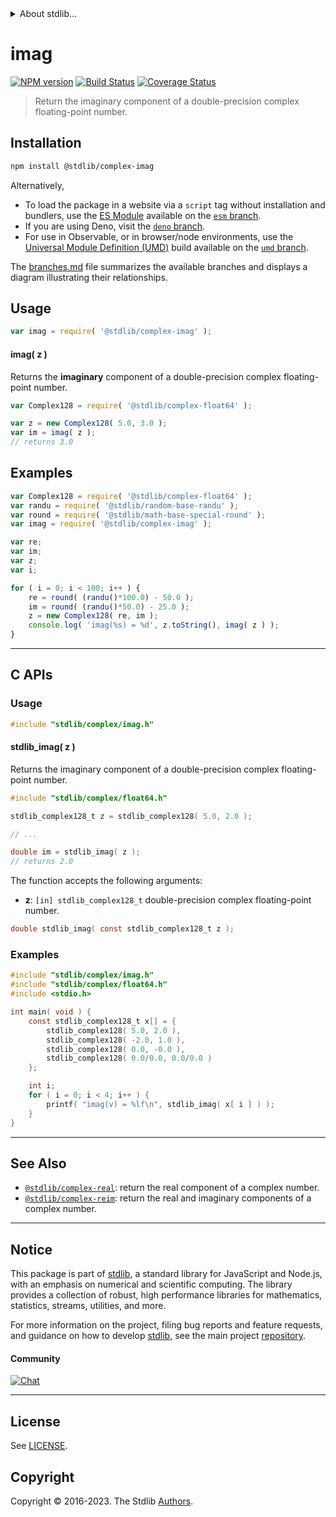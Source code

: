 <!--

@license Apache-2.0

Copyright (c) 2018 The Stdlib Authors.

Licensed under the Apache License, Version 2.0 (the "License");
you may not use this file except in compliance with the License.
You may obtain a copy of the License at

   http://www.apache.org/licenses/LICENSE-2.0

Unless required by applicable law or agreed to in writing, software
distributed under the License is distributed on an "AS IS" BASIS,
WITHOUT WARRANTIES OR CONDITIONS OF ANY KIND, either express or implied.
See the License for the specific language governing permissions and
limitations under the License.

-->


<details>
  <summary>
    About stdlib...
  </summary>
  <p>We believe in a future in which the web is a preferred environment for numerical computation. To help realize this future, we've built stdlib. stdlib is a standard library, with an emphasis on numerical and scientific computation, written in JavaScript (and C) for execution in browsers and in Node.js.</p>
  <p>The library is fully decomposable, being architected in such a way that you can swap out and mix and match APIs and functionality to cater to your exact preferences and use cases.</p>
  <p>When you use stdlib, you can be absolutely certain that you are using the most thorough, rigorous, well-written, studied, documented, tested, measured, and high-quality code out there.</p>
  <p>To join us in bringing numerical computing to the web, get started by checking us out on <a href="https://github.com/stdlib-js/stdlib">GitHub</a>, and please consider <a href="https://opencollective.com/stdlib">financially supporting stdlib</a>. We greatly appreciate your continued support!</p>
</details>

# imag

[![NPM version][npm-image]][npm-url] [![Build Status][test-image]][test-url] [![Coverage Status][coverage-image]][coverage-url] <!-- [![dependencies][dependencies-image]][dependencies-url] -->

> Return the imaginary component of a double-precision complex floating-point number.

<!-- Section to include introductory text. Make sure to keep an empty line after the intro `section` element and another before the `/section` close. -->

<section class="intro">

</section>

<!-- /.intro -->

<!-- Package usage documentation. -->

<section class="installation">

## Installation

```bash
npm install @stdlib/complex-imag
```

Alternatively,

-   To load the package in a website via a `script` tag without installation and bundlers, use the [ES Module][es-module] available on the [`esm` branch][esm-url].
-   If you are using Deno, visit the [`deno` branch][deno-url].
-   For use in Observable, or in browser/node environments, use the [Universal Module Definition (UMD)][umd] build available on the [`umd` branch][umd-url].

The [branches.md][branches-url] file summarizes the available branches and displays a diagram illustrating their relationships.

</section>

<section class="usage">

## Usage

```javascript
var imag = require( '@stdlib/complex-imag' );
```

#### imag( z )

Returns the **imaginary** component of a double-precision complex floating-point number.

```javascript
var Complex128 = require( '@stdlib/complex-float64' );

var z = new Complex128( 5.0, 3.0 );
var im = imag( z );
// returns 3.0
```

</section>

<!-- /.usage -->

<!-- Package usage notes. Make sure to keep an empty line after the `section` element and another before the `/section` close. -->

<section class="notes">

</section>

<!-- /.notes -->

<!-- Package usage examples. -->

<section class="examples">

## Examples

<!-- eslint no-undef: "error" -->

```javascript
var Complex128 = require( '@stdlib/complex-float64' );
var randu = require( '@stdlib/random-base-randu' );
var round = require( '@stdlib/math-base-special-round' );
var imag = require( '@stdlib/complex-imag' );

var re;
var im;
var z;
var i;

for ( i = 0; i < 100; i++ ) {
    re = round( (randu()*100.0) - 50.0 );
    im = round( (randu()*50.0) - 25.0 );
    z = new Complex128( re, im );
    console.log( 'imag(%s) = %d', z.toString(), imag( z ) );
}
```

</section>

<!-- /.examples -->

<!-- C interface documentation. -->

* * *

<section class="c">

## C APIs

<!-- Section to include introductory text. Make sure to keep an empty line after the intro `section` element and another before the `/section` close. -->

<section class="intro">

</section>

<!-- /.intro -->

<!-- C usage documentation. -->

<section class="usage">

### Usage

```c
#include "stdlib/complex/imag.h"
```

#### stdlib_imag( z )

Returns the imaginary component of a double-precision complex floating-point number.

```c
#include "stdlib/complex/float64.h"

stdlib_complex128_t z = stdlib_complex128( 5.0, 2.0 );

// ...

double im = stdlib_imag( z );
// returns 2.0
```

The function accepts the following arguments:

-   **z**: `[in] stdlib_complex128_t` double-precision complex floating-point number.

```c
double stdlib_imag( const stdlib_complex128_t z );
```

</section>

<!-- /.usage -->

<!-- C API usage notes. Make sure to keep an empty line after the `section` element and another before the `/section` close. -->

<section class="notes">

</section>

<!-- /.notes -->

<!-- C API usage examples. -->

<section class="examples">

### Examples

```c
#include "stdlib/complex/imag.h"
#include "stdlib/complex/float64.h"
#include <stdio.h>

int main( void ) {
    const stdlib_complex128_t x[] = {
        stdlib_complex128( 5.0, 2.0 ),
        stdlib_complex128( -2.0, 1.0 ),
        stdlib_complex128( 0.0, -0.0 ),
        stdlib_complex128( 0.0/0.0, 0.0/0.0 )
    };

    int i;
    for ( i = 0; i < 4; i++ ) {
        printf( "imag(v) = %lf\n", stdlib_imag( x[ i ] ) );
    }
}
```

</section>

<!-- /.examples -->

</section>

<!-- /.c -->

<!-- Section to include cited references. If references are included, add a horizontal rule *before* the section. Make sure to keep an empty line after the `section` element and another before the `/section` close. -->

<section class="references">

</section>

<!-- /.references -->

<!-- Section for related `stdlib` packages. Do not manually edit this section, as it is automatically populated. -->

<section class="related">

* * *

## See Also

-   <span class="package-name">[`@stdlib/complex-real`][@stdlib/complex/real]</span><span class="delimiter">: </span><span class="description">return the real component of a complex number.</span>
-   <span class="package-name">[`@stdlib/complex-reim`][@stdlib/complex/reim]</span><span class="delimiter">: </span><span class="description">return the real and imaginary components of a complex number.</span>

</section>

<!-- /.related -->

<!-- Section for all links. Make sure to keep an empty line after the `section` element and another before the `/section` close. -->


<section class="main-repo" >

* * *

## Notice

This package is part of [stdlib][stdlib], a standard library for JavaScript and Node.js, with an emphasis on numerical and scientific computing. The library provides a collection of robust, high performance libraries for mathematics, statistics, streams, utilities, and more.

For more information on the project, filing bug reports and feature requests, and guidance on how to develop [stdlib][stdlib], see the main project [repository][stdlib].

#### Community

[![Chat][chat-image]][chat-url]

---

## License

See [LICENSE][stdlib-license].


## Copyright

Copyright &copy; 2016-2023. The Stdlib [Authors][stdlib-authors].

</section>

<!-- /.stdlib -->

<!-- Section for all links. Make sure to keep an empty line after the `section` element and another before the `/section` close. -->

<section class="links">

[npm-image]: http://img.shields.io/npm/v/@stdlib/complex-imag.svg
[npm-url]: https://npmjs.org/package/@stdlib/complex-imag

[test-image]: https://github.com/stdlib-js/complex-imag/actions/workflows/test.yml/badge.svg?branch=main
[test-url]: https://github.com/stdlib-js/complex-imag/actions/workflows/test.yml?query=branch:main

[coverage-image]: https://img.shields.io/codecov/c/github/stdlib-js/complex-imag/main.svg
[coverage-url]: https://codecov.io/github/stdlib-js/complex-imag?branch=main

<!--

[dependencies-image]: https://img.shields.io/david/stdlib-js/complex-imag.svg
[dependencies-url]: https://david-dm.org/stdlib-js/complex-imag/main

-->

[chat-image]: https://img.shields.io/gitter/room/stdlib-js/stdlib.svg
[chat-url]: https://app.gitter.im/#/room/#stdlib-js_stdlib:gitter.im

[stdlib]: https://github.com/stdlib-js/stdlib

[stdlib-authors]: https://github.com/stdlib-js/stdlib/graphs/contributors

[umd]: https://github.com/umdjs/umd
[es-module]: https://developer.mozilla.org/en-US/docs/Web/JavaScript/Guide/Modules

[deno-url]: https://github.com/stdlib-js/complex-imag/tree/deno
[umd-url]: https://github.com/stdlib-js/complex-imag/tree/umd
[esm-url]: https://github.com/stdlib-js/complex-imag/tree/esm
[branches-url]: https://github.com/stdlib-js/complex-imag/blob/main/branches.md

[stdlib-license]: https://raw.githubusercontent.com/stdlib-js/complex-imag/main/LICENSE

<!-- <related-links> -->

[@stdlib/complex/real]: https://github.com/stdlib-js/complex-real

[@stdlib/complex/reim]: https://github.com/stdlib-js/complex-reim

<!-- </related-links> -->

</section>

<!-- /.links -->

